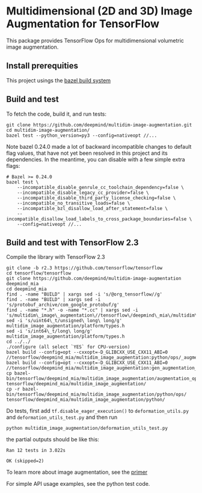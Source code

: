 # Multidimensional (2D and 3D) Image Augmentation for TensorFlow

This package provides TensorFlow Ops for multidimensional volumetric image
augmentation.

## Install prerequities

This project usings the [bazel build
system](https://docs.bazel.build/versions/master/install.html)

## Build and test

To fetch the code, build it, and run tests:

```shell
git clone https://github.com/deepmind/multidim-image-augmentation.git
cd multidim-image-augmentation/
bazel test --python_version=py3 --config=nativeopt //...
```

Note bazel 0.24.0 made a lot of backward incompatible changes to default flag
values, that have not yet been resolved in this project and its dependencies.
In the meantime, you can disable with a few simple extra flags:

```shell
# Bazel >= 0.24.0
bazel test \
    --incompatible_disable_genrule_cc_toolchain_dependency=false \
    --incompatible_disable_legacy_cc_provider=false \
    --incompatible_disable_third_party_license_checking=false \
    --incompatible_no_transitive_loads=false \
    --incompatible_bzl_disallow_load_after_statement=false \
    --incompatible_disallow_load_labels_to_cross_package_boundaries=false \
    --config=nativeopt //...
```
## Build and test with TensorFlow 2.3

Compile the library with TensorFlow 2.3
```
git clone -b r2.3 https://github.com/tensorflow/tensorflow
cd tensorflow/tensorflow
git clone https://github.com/deepmind/multidim-image-augmentation deepmind_mia
cd deepmind_mia
find . -name "BUILD" | xargs sed -i 's/@org_tensorflow//g'
find . -name "BUILD" | xargs sed -i 's/protobuf_archive/com_google_protobuf/g'
find . -name "*.h" -o -name "*.cc" | xargs sed -i 's/multidim\_image\_augmentation\//tensorflow\/deepmind\_mia\/multidim\_image\_augmentation\//g'
sed -i 's/uint64\_t/unsigned\ long\ long/g' multidim_image_augmentation/platform/types.h
sed -i 's/int64\_t/long\ long/g' multidim_image_augmentation/platform/types.h
cd ../../
./configure (all select `YES` for CPU-version)
bazel build --config=opt --cxxopt=-D_GLIBCXX_USE_CXX11_ABI=0 //tensorflow/deepmind_mia/multidim_image_augmentation:python/ops/_augmentation_ops.so
bazel build --config=opt --cxxopt=-D_GLIBCXX_USE_CXX11_ABI=0 //tensorflow/deepmind_mia/multidim_image_augmentation:gen_augmentation_ops_py
cp bazel-bin/tensorflow/deepmind_mia/multidim_image_augmentation/augmentation_ops.py tensorflow/deepmind_mia/multidim_image_augmentation/
cp -r bazel-bin/tensorflow/deepmind_mia/multidim_image_augmentation/python/ops/ tensorflow/deepmind_mia/multidim_image_augmentation/python/
```
   
Do tests, first add `tf.disable_eager_execution()` to `deformation_utils.py` and `deformation_utils_test.py` and then run
```
python multidim_image_augmentation/deformation_utils_test.py
```
the partial outputs should be like this:
```
Ran 12 tests in 3.022s

OK (skipped=2)
```

To learn more about image augmentation, see the [primer](doc/index.md)

For simple API usage examples, see the python test code.

